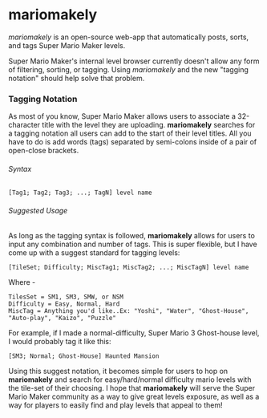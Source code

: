 # mariomakely

*mariomakely* is an open-source web-app that automatically posts, sorts, and tags Super Mario Maker levels.

Super Mario Maker's internal level browser currently doesn't allow any form of filtering, sorting, or tagging. Using *mariomakely* and the new "tagging notation" should help solve that problem.


### Tagging Notation

As most of you know, Super Mario Maker allows users to associate a 32-character title with the level they are uploading. **mariomakely** searches for a tagging notation all users can add to the start of their level titles. All you have to do is add words (tags) separated by semi-colons inside of a pair of open-close brackets.

###### Syntax
```
[Tag1; Tag2; Tag3; ...; TagN] level name
```

###### Suggested Usage

As long as the tagging syntax is followed, **mariomakely** allows for users to input any combination and number of tags. This is super flexible, but I have come up with a suggest standard for tagging levels:

```
[TileSet; Difficulty; MiscTag1; MiscTag2; ...; MiscTagN] level name
```
Where -
```
TilesSet = SM1, SM3, SMW, or NSM
Difficulty = Easy, Normal, Hard
MiscTag = Anything you'd like..Ex: "Yoshi", "Water", "Ghost-House", "Auto-play", "Kaizo", "Puzzle"
```
For example, if I made a normal-difficulty, Super Mario 3 Ghost-house level, I would probably tag it like this:
```
[SM3; Normal; Ghost-House] Haunted Mansion
```

Using this suggest notation, it becomes simple for users to hop on **mariomakely** and search for easy/hard/normal difficulty mario levels with the tile-set of their choosing. I hope that **mariomakely** will serve the Super Mario Maker community as a way to give great levels exposure, as well as a way for players to easily find and play levels that appeal to them!
